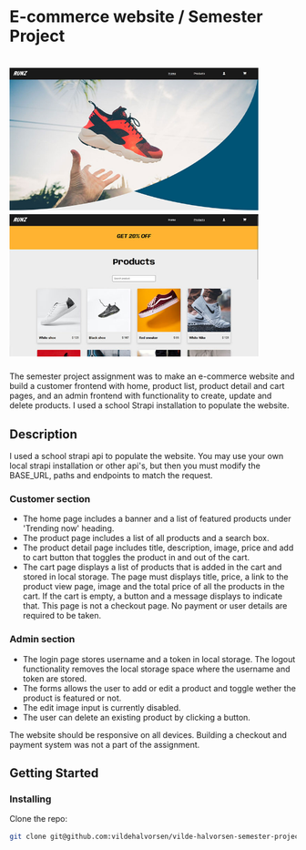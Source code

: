 # E-commerce website / Semester Project
# <img src="RUNZ_1.jpg" alt='screenshot laptop' height='250' style="clear: right" /> <img src="RUNZ_2.jpg" alt='screenshot laptop' height='250' />

The semester project assignment was to make an e-commerce website and build a customer frontend with home, product list, product detail and cart pages, and an admin frontend with functionality to create, update and delete products. I used a school Strapi installation to populate the website.

## Description

I used a school strapi api to populate the website. You may use your own local strapi installation or other api's, but then you must modify the BASE_URL, paths and endpoints to match the request.

### Customer section
- The home page includes a banner and a list of featured products under 'Trending now' heading.
- The product page includes a list of all products and a search box.
- The product detail page includes title, description, image, price and add to cart button that toggles the product in and out of the cart.
- The cart page displays a list of products that is added in the cart and stored in local   storage. The page must displays title, price, a link to the product view page, image and the total price of all the products in the cart. If the cart is empty, a button and a message displays to indicate that. This page is not a checkout page. No payment or user details are required to be taken.

### Admin section
- The login page stores username and a token in local storage. The logout functionality removes the local storage space where the username and token are stored.
- The forms allows the user to add or edit a product and toggle wether the product is featured or not.
- The edit image input is currently disabled.
- The user can delete an existing product by clicking a button.

The website should be responsive on all devices. 
Building a checkout and payment system was not a part of the assignment.


## Getting Started

### Installing

Clone the repo:

```bash
git clone git@github.com:vildehalvorsen/vilde-halvorsen-semester-project-2.git
```
